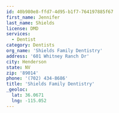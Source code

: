 ```yaml
---
id: 40b980e8-ffd7-4d95-b1f7-764197885f67
first_name: Jennifer
last_name: Shields
license: DMD
services:
  - Dentist
category: Dentists
org_name: 'Shields Family Dentistry'
address: '601 Whitney Ranch Dr'
city: Henderson
state: NV
zip: '89014'
phone: '(702) 434-8686'
title: 'Shields Family Dentistry'
_geoloc:
  lat: 36.0671
  lng: -115.052
---
```

